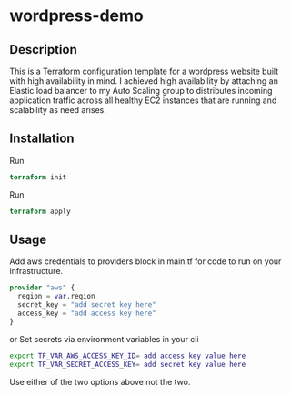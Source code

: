 # wordpress-demo
 
 ## Description 
 This is a Terraform configuration template for a wordpress website built with high availability in mind.
 I achieved high availability by attaching an Elastic load balancer to my Auto Scaling group to distributes incoming application traffic across all healthy EC2 instances that are running and scalability as need arises.

 ## Installation
Run
 ```terraform
terraform init
```
Run
``` terraform
terraform apply
``` 

 ## Usage
Add aws credentials to providers block in main.tf for code to run on your infrastructure.
```terraform
provider "aws" {
  region = var.region
  secret_key = "add secret key here"
  access_key = "add access key here"
}
```
or Set secrets via environment variables in your cli

```bash
export TF_VAR_AWS_ACCESS_KEY_ID= add access key value here
export TF_VAR_SECRET_ACCESS_KEY= add secret key value here
```
Use either of the two options above not the two. 